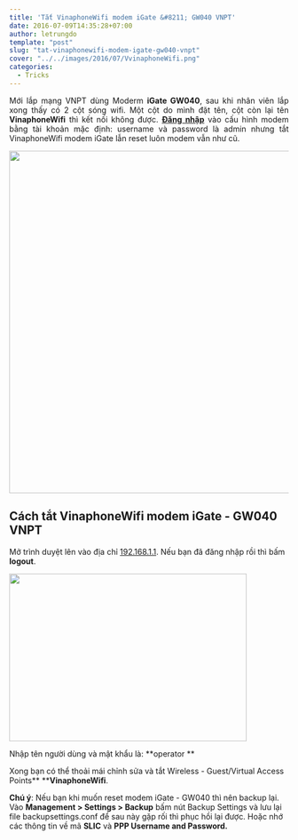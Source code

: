 ```yaml
---
title: 'Tắt VinaphoneWifi modem iGate &#8211; GW040 VNPT'
date: 2016-07-09T14:35:28+07:00
author: letrungdo
template: "post"
slug: "tat-vinaphonewifi-modem-igate-gw040-vnpt"
cover: "../../images/2016/07/VvinaphoneWifi.png"
categories:
  - Tricks
---
```

<p style="text-align: justify;">
  Mới lắp mạng VNPT dùng Moderm <strong>iGate GW040</strong>, sau khi nhân viên lắp xong thấy có 2 cột sóng wifi. Một cột do mình đặt tên, cột còn lại tên <strong>VinaphoneWifi</strong> thì kết nối không được. <strong><a href="/cach-dang-nhap-vao-modem-wifi/" target="_blank" rel="noopener">Đăng nhập</a></strong> vào cấu hình modem bằng tài khoản mặc định: username và password là admin nhưng tắt VinaphoneWifi modem iGate lẫn reset luôn modem vẫn như cũ.
</p>

<img class="aligncenter size-full wp-image-1916" src="/media/2016/07/VvinaphoneWifi.png" alt="" width="1160" height="617" srcset="/media/2016/07/VvinaphoneWifi.png 1160w, /media/2016/07/VvinaphoneWifi-768x408.png 768w" sizes="(max-width: 1160px) 100vw, 1160px" /> 

## Cách tắt VinaphoneWifi modem iGate - GW040 VNPT

Mở trình duyệt lên vào địa chỉ <a href="http://192.168.1.1/" target="_blank" rel="noopener">192.168.1.1</a>. Nếu bạn đã đăng nhập rồi thì bấm **logout**.

<img class="aligncenter size-full wp-image-1917" src="/media/2016/07/operator.png" alt="" width="428" height="302" /> 

Nhập tên người dùng và mật khẩu là: **operator **

Xong bạn có thể thoải mái chỉnh sửa và tắt Wireless - Guest/Virtual Access Points** ****VinaphoneWifi**.

**Chú ý**: Nếu bạn khi muốn reset modem iGate - GW040 thì nên backup lại. Vào **Management > Settings > Backup** bấm nút Backup Settings và lưu lại file backupsettings.conf để sau này gặp rối thì phục hồi lại được. Hoặc nhớ các thông tin về mã **SLIC** và ****PPP Username and Password.****